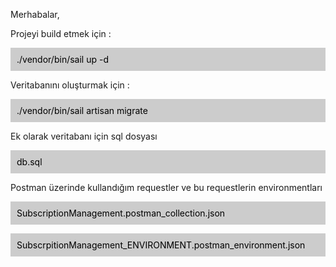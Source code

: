 Merhabalar,

Projeyi build etmek için :

<p style="background-color: #ccc; padding:10px;color:black">./vendor/bin/sail up -d</p>

Veritabanını oluşturmak için :

<p style="background-color: #ccc; padding:10px;color:black">./vendor/bin/sail artisan migrate</p>

Ek olarak veritabanı için sql dosyası 

<p style="background-color: #ccc; padding:10px;color:black">db.sql</p>

Postman üzerinde kullandığım requestler ve bu requestlerin environmentları

<p style="background-color: #ccc; padding:10px;color:black">SubscriptionManagement.postman_collection.json</p>
<p style="background-color: #ccc; padding:10px;color:black">SubscrpitionManagement_ENVIRONMENT.postman_environment.json</p>
